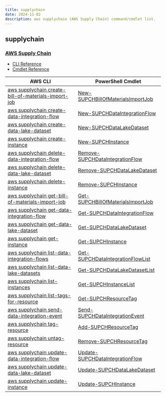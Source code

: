 ```yaml
---
title: supplychain
date: 2024-11-02
description: aws supplychain (AWS Supply Chain) command/cmdlet list.
---
```


## supplychain

### [AWS Supply Chain](https://aws.amazon.com/aws-supply-chain/)

* [CLI Reference](https://awscli.amazonaws.com/v2/documentation/api/latest/reference/supplychain/index.html)
* [Cmdlet Reference](https://docs.aws.amazon.com/powershell/latest/reference/items/SupplyChain_cmdlets.html)

|AWS CLI|PowerShell Cmdlet|
|----|----|
|[aws supplychain create-bill-of-materials-import-job](https://awscli.amazonaws.com/v2/documentation/api/latest/reference/supplychain/create-bill-of-materials-import-job.html)|[New-SUPCHBillOfMaterialsImportJob](https://docs.aws.amazon.com/powershell/latest/reference/items/New-SUPCHBillOfMaterialsImportJob.html)|
|[aws supplychain create-data-integration-flow](https://awscli.amazonaws.com/v2/documentation/api/latest/reference/supplychain/create-data-integration-flow.html)|[New-SUPCHDataIntegrationFlow](https://docs.aws.amazon.com/powershell/latest/reference/items/New-SUPCHDataIntegrationFlow.html)|
|[aws supplychain create-data-lake-dataset](https://awscli.amazonaws.com/v2/documentation/api/latest/reference/supplychain/create-data-lake-dataset.html)|[New-SUPCHDataLakeDataset](https://docs.aws.amazon.com/powershell/latest/reference/items/New-SUPCHDataLakeDataset.html)|
|[aws supplychain create-instance](https://awscli.amazonaws.com/v2/documentation/api/latest/reference/supplychain/create-instance.html)|[New-SUPCHInstance](https://docs.aws.amazon.com/powershell/latest/reference/items/New-SUPCHInstance.html)|
|[aws supplychain delete-data-integration-flow](https://awscli.amazonaws.com/v2/documentation/api/latest/reference/supplychain/delete-data-integration-flow.html)|[Remove-SUPCHDataIntegrationFlow](https://docs.aws.amazon.com/powershell/latest/reference/items/Remove-SUPCHDataIntegrationFlow.html)|
|[aws supplychain delete-data-lake-dataset](https://awscli.amazonaws.com/v2/documentation/api/latest/reference/supplychain/delete-data-lake-dataset.html)|[Remove-SUPCHDataLakeDataset](https://docs.aws.amazon.com/powershell/latest/reference/items/Remove-SUPCHDataLakeDataset.html)|
|[aws supplychain delete-instance](https://awscli.amazonaws.com/v2/documentation/api/latest/reference/supplychain/delete-instance.html)|[Remove-SUPCHInstance](https://docs.aws.amazon.com/powershell/latest/reference/items/Remove-SUPCHInstance.html)|
|[aws supplychain get-bill-of-materials-import-job](https://awscli.amazonaws.com/v2/documentation/api/latest/reference/supplychain/get-bill-of-materials-import-job.html)|[Get-SUPCHBillOfMaterialsImportJob](https://docs.aws.amazon.com/powershell/latest/reference/items/Get-SUPCHBillOfMaterialsImportJob.html)|
|[aws supplychain get-data-integration-flow](https://awscli.amazonaws.com/v2/documentation/api/latest/reference/supplychain/get-data-integration-flow.html)|[Get-SUPCHDataIntegrationFlow](https://docs.aws.amazon.com/powershell/latest/reference/items/Get-SUPCHDataIntegrationFlow.html)|
|[aws supplychain get-data-lake-dataset](https://awscli.amazonaws.com/v2/documentation/api/latest/reference/supplychain/get-data-lake-dataset.html)|[Get-SUPCHDataLakeDataset](https://docs.aws.amazon.com/powershell/latest/reference/items/Get-SUPCHDataLakeDataset.html)|
|[aws supplychain get-instance](https://awscli.amazonaws.com/v2/documentation/api/latest/reference/supplychain/get-instance.html)|[Get-SUPCHInstance](https://docs.aws.amazon.com/powershell/latest/reference/items/Get-SUPCHInstance.html)|
|[aws supplychain list-data-integration-flows](https://awscli.amazonaws.com/v2/documentation/api/latest/reference/supplychain/list-data-integration-flows.html)|[Get-SUPCHDataIntegrationFlowList](https://docs.aws.amazon.com/powershell/latest/reference/items/Get-SUPCHDataIntegrationFlowList.html)|
|[aws supplychain list-data-lake-datasets](https://awscli.amazonaws.com/v2/documentation/api/latest/reference/supplychain/list-data-lake-datasets.html)|[Get-SUPCHDataLakeDatasetList](https://docs.aws.amazon.com/powershell/latest/reference/items/Get-SUPCHDataLakeDatasetList.html)|
|[aws supplychain list-instances](https://awscli.amazonaws.com/v2/documentation/api/latest/reference/supplychain/list-instances.html)|[Get-SUPCHInstanceList](https://docs.aws.amazon.com/powershell/latest/reference/items/Get-SUPCHInstanceList.html)|
|[aws supplychain list-tags-for-resource](https://awscli.amazonaws.com/v2/documentation/api/latest/reference/supplychain/list-tags-for-resource.html)|[Get-SUPCHResourceTag](https://docs.aws.amazon.com/powershell/latest/reference/items/Get-SUPCHResourceTag.html)|
|[aws supplychain send-data-integration-event](https://awscli.amazonaws.com/v2/documentation/api/latest/reference/supplychain/send-data-integration-event.html)|[Send-SUPCHDataIntegrationEvent](https://docs.aws.amazon.com/powershell/latest/reference/items/Send-SUPCHDataIntegrationEvent.html)|
|[aws supplychain tag-resource](https://awscli.amazonaws.com/v2/documentation/api/latest/reference/supplychain/tag-resource.html)|[Add-SUPCHResourceTag](https://docs.aws.amazon.com/powershell/latest/reference/items/Add-SUPCHResourceTag.html)|
|[aws supplychain untag-resource](https://awscli.amazonaws.com/v2/documentation/api/latest/reference/supplychain/untag-resource.html)|[Remove-SUPCHResourceTag](https://docs.aws.amazon.com/powershell/latest/reference/items/Remove-SUPCHResourceTag.html)|
|[aws supplychain update-data-integration-flow](https://awscli.amazonaws.com/v2/documentation/api/latest/reference/supplychain/update-data-integration-flow.html)|[Update-SUPCHDataIntegrationFlow](https://docs.aws.amazon.com/powershell/latest/reference/items/Update-SUPCHDataIntegrationFlow.html)|
|[aws supplychain update-data-lake-dataset](https://awscli.amazonaws.com/v2/documentation/api/latest/reference/supplychain/update-data-lake-dataset.html)|[Update-SUPCHDataLakeDataset](https://docs.aws.amazon.com/powershell/latest/reference/items/Update-SUPCHDataLakeDataset.html)|
|[aws supplychain update-instance](https://awscli.amazonaws.com/v2/documentation/api/latest/reference/supplychain/update-instance.html)|[Update-SUPCHInstance](https://docs.aws.amazon.com/powershell/latest/reference/items/Update-SUPCHInstance.html)|

